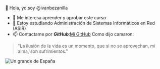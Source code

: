 👋 Hola, yo soy @ivanbezanilla
* 👀 Me interesa aprender y aprobar este curso 
* 🌱 Estoy estudiando Administración de Sistemas Informáticos en Red (ASIR)
* 📫 Contactame por _**GitHub**_:[Mi GitHub](https://github.com/ivanbezanilla/)
Como dijo camaron:
>"La ilusión de la vida es un momento, que si no se aprovechan, mi alma, son sufrimientos."

![Un grande de España](https://e00-elmundo.uecdn.es/assets/multimedia/imagenes/2017/07/01/14989260588140.jpg)
<!---
ivanbezanilla/ivanbezanilla is a ✨ special ✨ repository because its `README.md` (this file) appears on your GitHub profile.
You can click the Preview link to take a look at your changes.
--->
